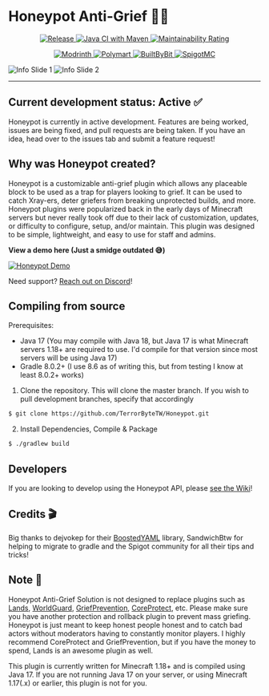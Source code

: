 # Honeypot Anti-Grief 🍯🚫

<p align="center">
    <a href="https://jitpack.io/#TerrorByteTW/Honeypot">
        <img alt="Release" src="https://jitpack.io/v/TerrorByteTW/Honeypot.svg">
    </a>
    <a href="https://github.com/TerrorByteTW/Honeypot/actions/workflows/maven.yml">
        <img alt="Java CI with Maven" src="https://github.com/TerrorByteTW/Honeypot/actions/workflows/maven.yml/badge.svg?branch=master">
    </a>
    <a href="https://sonarcloud.io/summary/new_code?id=TerrorByteTW_Honeypot">
        <img alt="Maintainability Rating" src="https://sonarcloud.io/api/project_badges/measure?project=TerrorByteTW_Honeypot&metric=sqale_rating">
    </a>
</p>


<p align="center">
    <a href="https://modrinth.com/plugin/honeypot">
        <img alt="Modrinth" src="https://img.shields.io/badge/Download%20at-Modrinth-brightgreen?style=for-the-badge&logo=modrinth">
    </a>
    <a href="https://polymart.org/resource/honeypot-anti-grief.2756">
        <img alt="Polymart" src="https://img.shields.io/badge/Download%20At-Polymart-%2303a092?style=for-the-badge">
    </a>
    <a href="https://builtbybit.com/resources/honeypot-anti-grief.24799/">
        <img alt="BuiltByBit" src="https://img.shields.io/badge/Download%20At-BuiltByBit-%232c86c1?style=for-the-badge">
    </a>
    <a href="https://www.spigotmc.org/resources/honeypot-anti-grief.96665/">
        <img alt="SpigotMC" src="https://img.shields.io/badge/Download%20At-SpigotMC-yellow?style=for-the-badge">
    </a>
</p>

![Info Slide 1](https://i.imgur.com/pFi4FMk.png)
![Info Slide 2](https://i.imgur.com/o1jEa1c.png)

***

## Current development status: Active ✅

Honeypot is currently in active development. Features are being worked, issues are being fixed, and pull requests are
being taken. If you have an idea, head over to the issues tab and submit a feature request!

## Why was Honeypot created?

Honeypot is a customizable anti-grief plugin which allows any placeable block to be used as a trap for players looking
to grief. It can be used to catch Xray-ers, deter griefers from breaking unprotected builds, and more.
Honeypot plugins were popularized back in the early days of Minecraft servers but never really took off due to their
lack of customization, updates, or difficulty to configure, setup, and/or maintain. This plugin was designed to be
simple, lightweight, and easy to use for staff and admins.

**View a demo here (Just a smidge outdated 😅)**

[![Honeypot Demo](https://img.youtube.com/vi/M58d5X3NpP0/0.jpg)](https://www.youtube.com/watch?v=M58d5X3NpP0)

Need support? [Reach out on Discord](http://discord.gg/DpcdgTbPnU)!

## Compiling from source

Prerequisites:

- Java 17 (You may compile with Java 18, but Java 17 is what Minecraft servers 1.18+ are required to use. I'd compile
  for that version since most servers will be using Java 17)
- Gradle 8.0.2+ (I use 8.6 as of writing this, but from testing I know at least 8.0.2+ works)

1. Clone the repository. This will clone the master branch. If you wish to pull development branches, specify that
   accordingly

```bash
$ git clone https://github.com/TerrorByteTW/Honeypot.git
```

2. Install Dependencies, Compile & Package

```bash
$ ./gradlew build
```

## Developers

If you are looking to develop using the Honeypot API,
please [see the Wiki](https://github.com/TerrorByteTW/Honeypot/wiki/Developing-plugins-using-the-Honeypot-API)!

## Credits 🎬

Big thanks to dejvokep for
their [BoostedYAML](https://www.spigotmc.org/threads/%E2%9A%A1-boostedyaml-standalone-yaml-library-with-updater-and-comment-support-much-more-5min-setup-%E2%9A%A1.545585/)
library, SandwichBtw for helping to migrate to gradle and the Spigot community for all their tips and tricks!

## Note 📒

Honeypot Anti-Grief Solution is not designed to replace plugins such
as [Lands](https://www.spigotmc.org/resources/lands-land-claim-plugin-grief-prevention-protection-gui-management-nations-wars-1-17-support.53313/), [WorldGuard](https://dev.bukkit.org/projects/worldguard), [GriefPrevention](https://www.spigotmc.org/resources/griefprevention.1884/), [CoreProtect](https://www.spigotmc.org/resources/coreprotect.8631/),
etc. Please make sure you have another protection and rollback plugin to prevent mass griefing. Honeypot is just meant
to keep honest people honest and to catch bad actors without moderators having to constantly monitor players. I highly
recommend CoreProtect and GriefPrevention, but if you have the money to spend, Lands is an awesome plugin as well.

This plugin is currently written for Minecraft 1.18+ and is compiled using Java 17. If you are not running Java 17 on your
server, or using Minecraft 1.17(.x) or earlier, this plugin is not for you.
